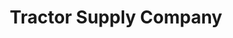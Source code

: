 ---
title: "Tractor Supply Company"
url: /natrona-heights/tractor-supply-company/
shop: Dorfladen
---